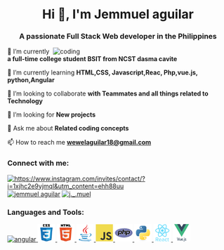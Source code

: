 <h1 align="center">Hi 👋, I'm Jemmuel aguilar</h1>
<h3 align="center">A passionate Full Stack Web developer in the Philippines</h3>
<img align="right" alt="coding" src="https://www.siliconithub.com/wp-content/uploads/2022/03/product-engineering-300x300.png" width="400" 
 
🔭 I’m currently **a full-time college student BSIT from NCST dasma cavite**

🌱 I’m currently learning **HTML,CSS, Javascript,Reac, Php,vue.js, python,Angular**

👯 I’m looking to collaborate **with Teammates and all things related to Technology**

 🤝 I’m looking for **New projects**

💬 Ask me about **Related coding concepts**

📫 How to reach me **wewelaguilar18@gmail.com**
<h3 align="left">Connect with me:</h3>

<p align="left">
<a href="https://linkedin.com/in/https://www.instagram.com/invites/contact/?i=1xjhc2e9yjmql&utm_content=ehh88uu" target="blank"><img align="center" src="https://raw.githubusercontent.com/rahuldkjain/github-profile-readme-generator/master/src/images/icons/Social/linked-in-alt.svg" alt="https://www.instagram.com/invites/contact/?i=1xjhc2e9yjmql&utm_content=ehh88uu" height="30" width="40" /></a>
<a href="https://fb.com/jemmuel aguilar" target="blank"><img align="center" src="https://raw.githubusercontent.com/rahuldkjain/github-profile-readme-generator/master/src/images/icons/Social/facebook.svg" alt="jemmuel aguilar" height="30" width="40" /></a>
<a href="https://instagram.com/j._.muel" target="blank"><img align="center" src="https://raw.githubusercontent.com/rahuldkjain/github-profile-readme-generator/master/src/images/icons/Social/instagram.svg" alt="j._.muel" height="30" width="40" /></a>
</p>

<h3 align="left">Languages and Tools:</h3>
<p align="left"> <a href="https://angular.io" target="_blank" rel="noreferrer"> <img src="https://angular.io/assets/images/logos/angular/angular.svg" alt="angular" width="40" height="40"/> </a> <a href="https://www.w3schools.com/css/" target="_blank" rel="noreferrer"> <img src="https://raw.githubusercontent.com/devicons/devicon/master/icons/css3/css3-original-wordmark.svg" alt="css3" width="40" height="40"/> </a> <a href="https://www.w3.org/html/" target="_blank" rel="noreferrer"> <img src="https://raw.githubusercontent.com/devicons/devicon/master/icons/html5/html5-original-wordmark.svg" alt="html5" width="40" height="40"/> </a> <a href="https://www.java.com" target="_blank" rel="noreferrer"> <img src="https://raw.githubusercontent.com/devicons/devicon/master/icons/java/java-original.svg" alt="java" width="40" height="40"/> </a> <a href="https://developer.mozilla.org/en-US/docs/Web/JavaScript" target="_blank" rel="noreferrer"> <img src="https://raw.githubusercontent.com/devicons/devicon/master/icons/javascript/javascript-original.svg" alt="javascript" width="40" height="40"/> </a> <a href="https://www.php.net" target="_blank" rel="noreferrer"> <img src="https://raw.githubusercontent.com/devicons/devicon/master/icons/php/php-original.svg" alt="php" width="40" height="40"/> </a> <a href="https://www.python.org" target="_blank" rel="noreferrer"> <img src="https://raw.githubusercontent.com/devicons/devicon/master/icons/python/python-original.svg" alt="python" width="40" height="40"/> </a> <a href="https://reactjs.org/" target="_blank" rel="noreferrer"> <img src="https://raw.githubusercontent.com/devicons/devicon/master/icons/react/react-original-wordmark.svg" alt="react" width="40" height="40"/> </a> <a href="https://vuejs.org/" target="_blank" rel="noreferrer"> <img src="https://raw.githubusercontent.com/devicons/devicon/master/icons/vuejs/vuejs-original-wordmark.svg" alt="vuejs" width="40" height="40"/> </a> </p>

